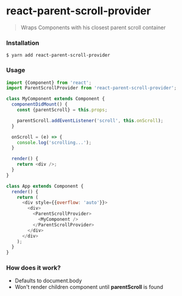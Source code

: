 # react-parent-scroll-provider
> Wraps Components with his closest parent scroll container

### Installation

```
$ yarn add react-parent-scroll-provider
```

### Usage

```js
import {Component} from 'react';
import ParentScrollProvider from 'react-parent-scroll-provider';

class MyComponent extends Component {
  componentDidMount() {
    const {parentScroll} = this.props;

    parentScroll.addEventListener('scroll', this.onScroll);
  }

  onScroll = (e) => {
    console.log('scrolling...');
  }

  render() {
    return <div />;
  }
}

class App extends Component {
  render() {
    return (
      <div style={{overflow: 'auto'}}>
        <div>
          <ParentScrollProvider>
            <MyComponent />
          </ParentScrollProvider>
        </div>
      </div>
    );
  }
}

```


### How does it work?

- Defaults to document.body
- Won't render children component until **parentScroll** is found